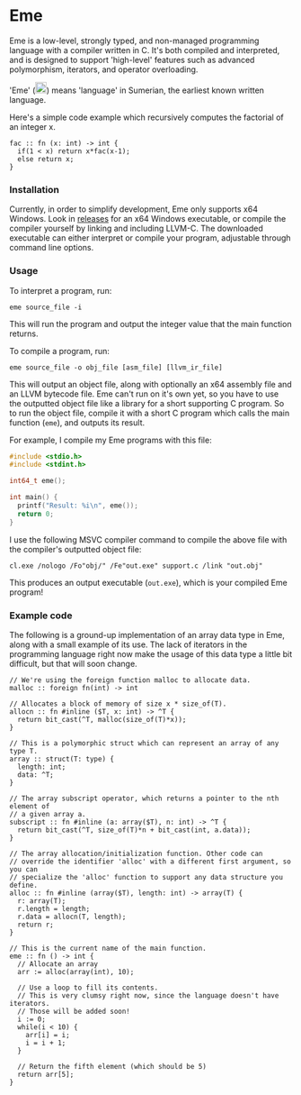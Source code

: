 # Eme

Eme is a low-level, strongly typed, and non-managed programming language with a compiler written in C. It's both compiled and interpreted, and is designed to support 'high-level' features such as advanced polymorphism, iterators, and operator overloading.

'Eme' (<img src="http://psd.museum.upenn.edu/epsd/psl/img/popup/Oajg.png" height="20" />) means 'language' in Sumerian, the earliest known written language.

Here's a simple code example which recursively computes the factorial of an integer x.
```
fac :: fn (x: int) -> int {
  if(1 < x) return x*fac(x-1);
  else return x;
}
```

### Installation

Currently, in order to simplify development, Eme only supports x64 Windows. Look in [releases](https://github.com/nicholascc/eme/releases) for an x64 Windows executable, or compile the compiler yourself by linking and including LLVM-C. The downloaded executable can either interpret or compile your program, adjustable through command line options.


### Usage

To interpret a program, run:
```
eme source_file -i
```
This will run the program and output the integer value that the main function returns.

To compile a program, run:
```
eme source_file -o obj_file [asm_file] [llvm_ir_file]
```
This will output an object file, along with optionally an x64 assembly file and an LLVM bytecode file. Eme can't run on it's own yet, so you have to use the outputted object file like a library for a short supporting C program. So to run the object file, compile it with a short C program which calls the main function (`eme`), and outputs its result.

For example, I compile my Eme programs with this file:

```c
#include <stdio.h>
#include <stdint.h>

int64_t eme();

int main() {
  printf("Result: %i\n", eme());
  return 0;
}
```

I use the following MSVC compiler command to compile the above file with the compiler's outputted object file:
```
cl.exe /nologo /Fo"obj/" /Fe"out.exe" support.c /link "out.obj"
```

This produces an output executable (`out.exe`), which is your compiled Eme program!


### Example code

The following is a ground-up implementation of an array data type in Eme, along with a small example of its use. The lack of iterators in the programming language right now make the usage of this data type a little bit difficult, but that will soon change.

```
// We're using the foreign function malloc to allocate data.
malloc :: foreign fn(int) -> int

// Allocates a block of memory of size x * size_of(T).
allocn :: fn #inline ($T, x: int) -> ^T {
  return bit_cast(^T, malloc(size_of(T)*x));
}

// This is a polymorphic struct which can represent an array of any type T.
array :: struct(T: type) {
  length: int;
  data: ^T;
}

// The array subscript operator, which returns a pointer to the nth element of
// a given array a.
subscript :: fn #inline (a: array($T), n: int) -> ^T {
  return bit_cast(^T, size_of(T)*n + bit_cast(int, a.data));
}

// The array allocation/initialization function. Other code can
// override the identifier 'alloc' with a different first argument, so you can
// specialize the 'alloc' function to support any data structure you define.
alloc :: fn #inline (array($T), length: int) -> array(T) {
  r: array(T);
  r.length = length;
  r.data = allocn(T, length);
  return r;
}

// This is the current name of the main function.
eme :: fn () -> int {
  // Allocate an array
  arr := alloc(array(int), 10);

  // Use a loop to fill its contents.
  // This is very clumsy right now, since the language doesn't have iterators.
  // Those will be added soon!
  i := 0;
  while(i < 10) {
    arr[i] = i;
    i = i + 1;
  }

  // Return the fifth element (which should be 5)
  return arr[5];
}
```
